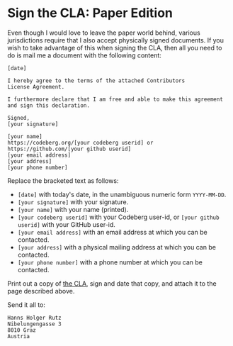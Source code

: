 # Sign the CLA: Paper Edition

Even though I would love to leave the
paper world behind, various jurisdictions require that I also accept
physically signed documents. If you wish to take advantage of this
when signing the CLA, then all you need to do is mail me a document
with the following content:

    [date]
    
    I hereby agree to the terms of the attached Contributors
    License Agreement.
    
    I furthermore declare that I am free and able to make this agreement
    and sign this declaration.
    
    Signed,
    [your signature]
    
    [your name]
    https://codeberg.org/[your codeberg userid] or https://github.com/[your github userid]
    [your email address]
    [your address]
    [your phone number]

Replace the bracketed text as follows:

- `[date]` with today's date, in the unambiguous numeric form `YYYY-MM-DD`.
- `[your signature]` with your signature.
- `[your name]` with your name (printed).
- `[your codeberg userid]` with your Codeberg user-id, or `[your github userid]` with your GitHub user-id.
- `[your email address]` with an email address at which you can be contacted.
- `[your address]` with a physical mailing address at which you can be contacted.
- `[your phone number]` with a phone number at which you can be contacted.

Print out a copy of [the CLA](cla-1.0.md), sign and date that copy,
and attach it to the page described above.

Send it all to:

    Hanns Holger Rutz
    Nibelungengasse 3
    8010 Graz
    Austria
